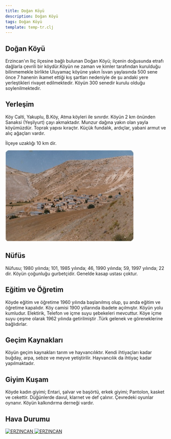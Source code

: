 ```yaml
---
title: Doğan Köyü 
description: Doğan Köyü 
tags: Doğan Köyü 
template: temp-tr.clj
---
```


## Doğan Köyü

Erzincan'ın Ilıç ilçesine bağlı bulunan Doğan Köyü; ilçenin doğusunda
etrafı dağlarla çevrili bir köydür.Köyün ne zaman ve kimler tarafından
kurulduğu bilinmemekle birlikte Uluyamaç köyüne yakın İsvan yaylasında
500 sene önce 7 hanenin ikamet ettiği kış şartları nedeniyle de şu
andaki yere yerleştikleri rivayet edilmektedir. Köyün 300 senedir kurulu
olduğu soylenilmektedir.

## Yerleşim

Köy Calti, Yakuplu, B.Köy, Atma köyleri ile sınırdır. Köyün 2 km önünden
Sanaksi (Yeşilyurt) çayı akmaktadır. Munzur dağına yakın olan yayla
köyümüzdür. Toprak yapısı kıraçtır. Küçük fundalık, ardıçlar, yabani
armut ve alıç ağaçları vardır.

İlçeye uzaklığı 10 km dir.

![Doğan Köyü](/images/koy_kucuk.jpg)

## Nüfüs

Nüfusu; 1980 yılında; 101, 1985 yılında; 46, 1990 yılında; 59, 1997
yılında; 22 dir. Köyün çoğunluğu gurbetçidir. Genelde kasap ustası
çoktur.

## Eğitim ve Öğretim

Köyde eğitim ve öğretime 1960 yılında başlanılmış olup, şu anda eğitim
ve öğretime kapalıdır. Köy camisi 1900 yıllarında ibadete
açılmıştır. Köyün yolu kumludur. Elektirik, Telefon ve içme suyu
şebekeleri mevcuttur. Köye içme suyu çeşme olarak 1962 yılında
getirilmiştir .Türk gelenek ve göreneklerine bağlıdırlar.

## Geçim Kaynakları

Köyün geçim kaynakları tarım ve hayvancılıktır. Kendi ihtiyaçları kadar
buğday, arpa, sebze ve meyve yetiştirilir. Hayvancılık da ihtiyaç kadar
yapılmaktadır.

## Giyim Kuşam

Köyde kadın giyimi; Entari, şalvar ve başörtü, erkek giyimi; Pantolon,
kasket ve cekettir. Düğünlerde davul, klarnet ve def çalınır. Çevredeki
oyunlar oynanır. Köyün kalkındırma derneği vardır.

## Hava Durumu

<p><a href="http://www.meteoroloji.gov.tr/2006/tahmin/tahmin-iller.aspx">
 <img src="http://www.meteoroloji.gov.tr/sunum/imgdurumgor-b1-g.aspx?merkez=ERZINCAN&renkC=111&renkT=000&renkZ=fff" width="180px" height="54px" alt="ERZINCAN" border="0" />
 <img src="http://www.meteoroloji.gov.tr/sunum/imgtahmingor-b1-g.aspx?merkez=ERZINCAN&gun=T&renkC=111&renkT=000&renkZ=fff" width="162px" height="54px" alt="ERZINCAN" border="0" /></a>
